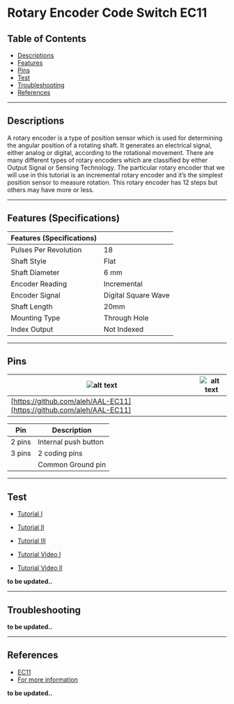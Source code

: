 # Rotary Encoder Code Switch EC11

## Table of Contents

-   [Descriptions](#descriptions)
-   [Features](#features)
-   [Pins](#pins)
-   [Test](#test)
-   [Troubleshooting](#troubleshooting)
-   [References](#references)

---

## Descriptions

A rotary encoder is a type of position sensor which is used for determining the angular position of a rotating shaft. It generates an electrical signal, either analog or digital, according to the rotational movement.
There are many different types of rotary encoders which are classified by either Output Signal or Sensing Technology. The particular rotary encoder that we will use in this tutorial is an incremental rotary encoder and it’s the simplest position sensor to measure rotation.
This rotary encoder has 12 steps but others may have more or less.

---

## Features (Specifications)

| Features (Specifications) |                     |
| ------------------------- | ------------------- |
| Pulses Per Revolution     | 18                  |
| Shaft Style               | Flat                |
| Shaft Diameter            | 6 mm                |
| Encoder Reading           | Incremental         |
| Encoder Signal            | Digital Square Wave |
| Shaft Length              | 20mm                |
| Mounting Type             | Through Hole        |
| Index Output              | Not Indexed         |

---

## Pins

| ![alt text](https://bit.ly/2R2oiNZ 'KY-040')                         | ![alt text](https://bit.ly/3rTrEQk 'KY-040') |
| -------------------------------------------------------------------- | -------------------------------------------- |
| [https://github.com/aleh/AAL-EC11](https://github.com/aleh/AAL-EC11) |                                              |

| Pin    | Description          |
| ------ | -------------------- |
| 2 pins | Internal push button |
| 3 pins | 2 coding pins        |
|        | Common Ground pin    |

---

## Test

-   [Tutorial I](https://bit.ly/3wIAIeu)
-   [Tutorial II](https://bit.ly/2Rd74O9)
-   [Tutorial III](https://bit.ly/3mB9TnX)

-   [Tutorial Video I](https://youtu.be/p18UayMMIWk)
-   [Tutorial Video II](https://youtu.be/HQuLZHsGZdI)

**to be updated..**

---

## Troubleshooting

**to be updated..**

---

## References

-   [EC11](https://bit.ly/3fO8Orq)
-   [For more information](https://bit.ly/3fTrpT3)

**to be updated..**
